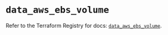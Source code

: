 # `data_aws_ebs_volume`

Refer to the Terraform Registry for docs: [`data_aws_ebs_volume`](https://registry.terraform.io/providers/hashicorp/aws/6.11.0/docs/data-sources/ebs_volume).
